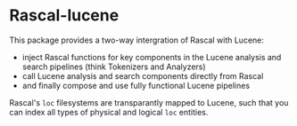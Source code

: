 # Rascal-lucene

This package provides a two-way intergration of Rascal with Lucene:
* inject Rascal functions for key components in the Lucene analysis and search pipelines (think Tokenizers and Analyzers)
* call Lucene analysis and search components directly from Rascal
* and finally compose and use fully functional Lucene pipelines

Rascal's `loc` filesystems are transparantly mapped to Lucene, such that you can index all types
of physical and logical `loc` entities.
